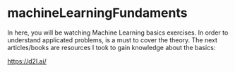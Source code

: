 # machineLearningFundaments

In here, you will be watching Machine Learning basics exercises. In order to understand applicated problems, is a must to cover the theory. The next articles/books are resources I took to gain knowledge about the basics:

https://d2l.ai/


